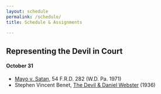 ```yaml
---
layout: schedule 
permalink: /schedule/
title: Schedule & Assignments
  
---
```


## Representing the Devil in Court  

#### October 31

- [Mayo v. Satan](https://www.emfink.net/akademicky/cases/Mayo_Satan), 54 F.R.D. 282 (W.D. Pa. 1971)
- Stephen Vincent Benet, [The Devil & Daniel Webster](https://www.emfink.net/CivilProcedure/readings/Devil&DanielWebster) (1936)

